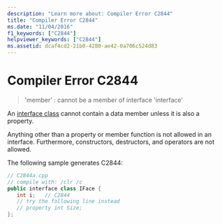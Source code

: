 ```yaml
---
description: "Learn more about: Compiler Error C2844"
title: "Compiler Error C2844"
ms.date: "11/04/2016"
f1_keywords: ["C2844"]
helpviewer_keywords: ["C2844"]
ms.assetid: dcaf4cd2-21b0-4280-ae42-0a706c524d83
---
```

# Compiler Error C2844

> 'member' : cannot be a member of interface 'interface'

An [interface class](../../extensions/interface-class-cpp-component-extensions.md) cannot contain a data member unless it is also a property.

Anything other than a property or member function is not allowed in an interface. Furthermore, constructors, destructors, and operators are not allowed.

The following sample generates C2844:

```cpp
// C2844a.cpp
// compile with: /clr /c
public interface class IFace {
   int i;   // C2844
   // try the following line instead
   // property int Size;
};
```
